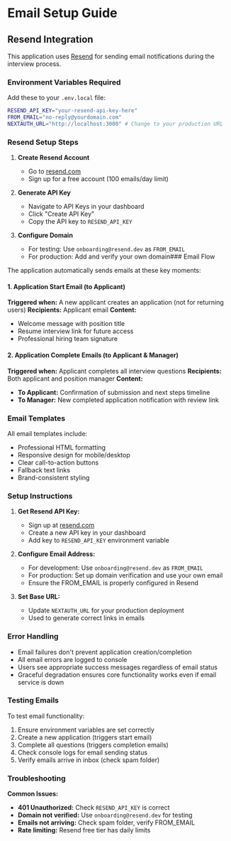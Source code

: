 # Email Setup Guide

## Resend Integration

This application uses [Resend](https://resend.com) for sending email notifications during the interview process.

### Environment Variables Required

Add these to your `.env.local` file:

```bash
RESEND_API_KEY="your-resend-api-key-here"
FROM_EMAIL="no-reply@yourdomain.com"
NEXTAUTH_URL="http://localhost:3000" # Change to your production URL
```

### Resend Setup Steps

1. **Create Resend Account**
   - Go to [resend.com](https://resend.com)
   - Sign up for a free account (100 emails/day limit)

2. **Generate API Key**
   - Navigate to API Keys in your dashboard
   - Click "Create API Key"
   - Copy the API key to `RESEND_API_KEY`

3. **Configure Domain**
   - For testing: Use `onboarding@resend.dev` as `FROM_EMAIL`
   - For production: Add and verify your own domain### Email Flow

The application automatically sends emails at these key moments:

#### 1. Application Start Email (to Applicant)

**Triggered when:** A new applicant creates an application (not for returning users)
**Recipients:** Applicant email
**Content:**

- Welcome message with position title
- Resume interview link for future access
- Professional hiring team signature

#### 2. Application Complete Emails (to Applicant & Manager)

**Triggered when:** Applicant completes all interview questions
**Recipients:** Both applicant and position manager
**Content:**

- **To Applicant:** Confirmation of submission and next steps timeline
- **To Manager:** New completed application notification with review link

### Email Templates

All email templates include:

- Professional HTML formatting
- Responsive design for mobile/desktop
- Clear call-to-action buttons
- Fallback text links
- Brand-consistent styling

### Setup Instructions

1. **Get Resend API Key:**
   - Sign up at [resend.com](https://resend.com)
   - Create a new API key in your dashboard
   - Add key to `RESEND_API_KEY` environment variable

2. **Configure Email Address:**
   - For development: Use `onboarding@resend.dev` as `FROM_EMAIL`
   - For production: Set up domain verification and use your own email
   - Ensure the FROM_EMAIL is properly configured in Resend

3. **Set Base URL:**
   - Update `NEXTAUTH_URL` for your production deployment
   - Used to generate correct links in emails

### Error Handling

- Email failures don't prevent application creation/completion
- All email errors are logged to console
- Users see appropriate success messages regardless of email status
- Graceful degradation ensures core functionality works even if email service is down

### Testing Emails

To test email functionality:

1. Ensure environment variables are set correctly
2. Create a new application (triggers start email)
3. Complete all questions (triggers completion emails)
4. Check console logs for email sending status
5. Verify emails arrive in inbox (check spam folder)

### Troubleshooting

**Common Issues:**

- **401 Unauthorized:** Check `RESEND_API_KEY` is correct
- **Domain not verified:** Use `onboarding@resend.dev` for testing
- **Emails not arriving:** Check spam folder, verify FROM_EMAIL
- **Rate limiting:** Resend free tier has daily limits
